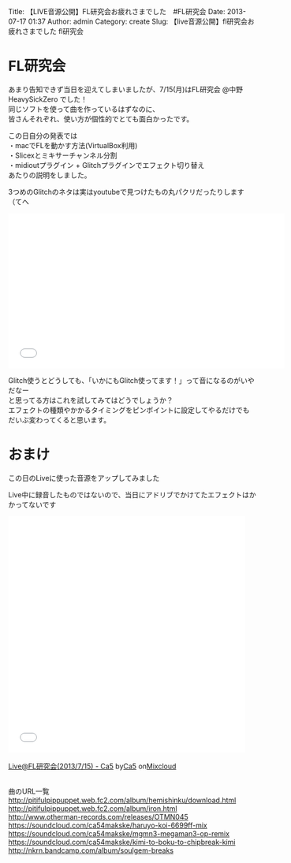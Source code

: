 Title: 【LIVE音源公開】FL研究会お疲れさまでした　#FL研究会
Date: 2013-07-17 01:37
Author: admin
Category: create
Slug: 【live音源公開】fl研究会お疲れさまでした fl研究会

FL研究会
========

あまり告知できず当日を迎えてしまいましたが、7/15(月)はFL研究会
@中野HeavySickZero でした！  
同じソフトを使って曲を作っているはずなのに、  
皆さんそれぞれ、使い方が個性的でとても面白かったです。

この日自分の発表では  
・macでFLを動かす方法(VirtualBox利用)  
・Slicexとミキサーチャンネル分割  
・midioutプラグイン + Glitchプラグインでエフェクト切り替え  
あたりの説明をしました。

3つめのGlitchのネタは実はyoutubeで見つけたもの丸パクリだったりします（てへ  

<iframe width="560" height="315" src="//www.youtube.com/embed/oYQzKEyJGXA" frameborder="0" allowfullscreen></iframe>

Glitch使うとどうしても、「いかにもGlitch使ってます！」って音になるのがいやだなー  
と思ってる方はこれを試してみてはどうでしょうか？  
エフェクトの種類やかかるタイミングをピンポイントに設定してやるだけでも  
だいぶ変わってくると思います。

おまけ
======

この日のLiveに使った音源をアップしてみました  

Live中に録音したものではないので、当日にアドリブでかけてたエフェクトはかかってないです  

<iframe width="480" height="480" src="//www.mixcloud.com/widget/iframe/?feed=http%3A%2F%2Fwww.mixcloud.com%2Fca54makske%2Flivefl%25E7%25A0%2594%25E7%25A9%25B6%25E4%25BC%259A2013715-ca5%2F&amp;embed_uuid=50efc11b-3363-4ded-a9bc-5fc61b47ac7d&amp;stylecolor=&amp;embed_type=widget_standard" frameborder="0"></iframe>

<div style="clear:both; height:3px; width:472px;">

</div>

[Live@FL研究会(2013/7/15) -
Ca5](http://www.mixcloud.com/ca54makske/livefl%E7%A0%94%E7%A9%B6%E4%BC%9A2013715-ca5/?utm_source=widget&utm_medium=web&utm_campaign=base_links&utm_term=resource_link)<span>
by</span>[Ca5](http://www.mixcloud.com/ca54makske/?utm_source=widget&utm_medium=web&utm_campaign=base_links&utm_term=profile_link)<span>
on</span>[Mixcloud](http://www.mixcloud.com/?utm_source=widget&utm_medium=web&utm_campaign=base_links&utm_term=homepage_link)

<div style="clear:both; height:3px;">

</div>

曲のURL一覧  
http://pitifulpippuppet.web.fc2.com/album/hemishinku/download.html  
http://pitifulpippuppet.web.fc2.com/album/iron.html  
http://www.otherman-records.com/releases/OTMN045  
https://soundcloud.com/ca54makske/haruyo-koi-6699ff-mix  
https://soundcloud.com/ca54makske/mgmn3-megaman3-op-remix  
https://soundcloud.com/ca54makske/kimi-to-boku-to-chipbreak-kimi  
http://nkrn.bandcamp.com/album/soulgem-breaks
